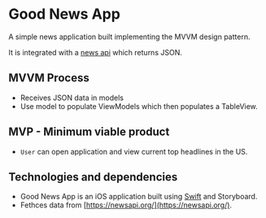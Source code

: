 # Good News App
A simple news application built implementing the MVVM design pattern.

It is integrated with a [news api](https://newsapi.org/docs/endpoints/top-headlines) which returns JSON. 

## MVVM Process
* Receives JSON data in models 
* Use model to populate ViewModels which then populates a TableView. 

## MVP - Minimum viable product
* `User` can open application and view current top headlines in the US.

## Technologies and dependencies
* Good News App is an iOS application built using [Swift](https://developer.apple.com/swift/) and Storyboard.
* Fethces data from [https://newsapi.org/](https://newsapi.org/).
